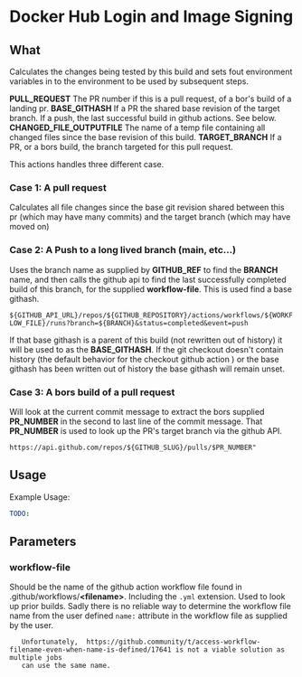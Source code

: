 # Docker Hub Login and Image Signing #

## What ##

Calculates the changes being tested by this build and sets fout environment variables in to the environment to be used by subsequent steps.

**PULL_REQUEST** The PR number if this is a pull request, of a bor's build of a landing pr.
**BASE_GITHASH** If a PR the shared base revision of the target branch.  If a push, the last successful build in github actions.  See below.
**CHANGED_FILE_OUTPUTFILE** The name of a temp file containing all changed files since the base revision of this build.
**TARGET_BRANCH** If a PR, or a bors build, the branch targeted for this pull request.

This actions handles three different case.

### Case 1:  A pull request ###

Calculates all file changes since the base git revision shared between this pr (which may have many commits)
and the target branch (which may have moved on)

### Case 2:  A Push to a long lived branch (main, etc...) ###

Uses the branch name as supplied by **GITHUB_REF** to find the **BRANCH** name, and then calls the github api to find
the last successfully completed build of this branch, for the supplied **workflow-file**.  This is used find a base githash.

```${GITHUB_API_URL}/repos/${GITHUB_REPOSITORY}/actions/workflows/${WORKFLOW_FILE}/runs?branch=${BRANCH}&status=completed&event=push```

If that base githash is a parent of this build (not rewritten out of history) it will be used to as the **BASE_GITHASH**.
If the git checkout doesn't contain history (the default behavior for the checkout github action ) or the base githash has been written
out of history the base githash will remain unset.

### Case 3: A bors build of a pull request ###

Will look at the current commit message to extract the bors supplied **PR_NUMBER** in the second to last line of the commit message.
That **PR_NUMBER** is used to look up the PR's target branch via the github API.

```https://api.github.com/repos/${GITHUB_SLUG}/pulls/$PR_NUMBER"```
## Usage ##

Example Usage:

``` yaml
TODO:
```

## Parameters ##

### workflow-file ###

Should be the name of the github action workflow file found in .github/workflows/**&lt;filename&gt;**. Including the `.yml` extension.
Used to look up prior builds.   Sadly there is no reliable way to determine the workflow file name from the user defined `name:` attribute
in the workflow file as supplied by the user.

```
   Unfortunately,  https://github.community/t/access-workflow-filename-even-when-name-is-defined/17641 is not a viable solution as multiple jobs
   can use the same name.
```
